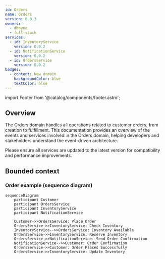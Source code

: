 ```yaml
---
id: Orders
name: Orders
version: 0.0.3
owners:
  - dboyne
  - full-stack
services:
  - id: InventoryService
    version: 0.0.2
  - id: NotificationService
    version: 0.0.2
  - id: OrdersService
    version: 0.0.2
badges:
  - content: New domain
    backgroundColor: blue
    textColor: blue
---
```


import Footer from '@catalog/components/footer.astro';

## Overview

The Orders domain handles all operations related to customer orders, from creation to fulfillment. This documentation provides an overview of the events and services involved in the Orders domain, helping developers and stakeholders understand the event-driven architecture.

<Admonition type="warning">Please ensure all services are updated to the latest version for compatibility and performance improvements.</Admonition>

## Bounded context

<NodeGraph />

### Order example (sequence diagram)

```mermaid
sequenceDiagram
    participant Customer
    participant OrdersService
    participant InventoryService
    participant NotificationService

    Customer->>OrdersService: Place Order
    OrdersService->>InventoryService: Check Inventory
    InventoryService-->>OrdersService: Inventory Available
    OrdersService->>InventoryService: Reserve Inventory
    OrdersService->>NotificationService: Send Order Confirmation
    NotificationService-->>Customer: Order Confirmation
    OrdersService->>Customer: Order Placed Successfully
    OrdersService->>InventoryService: Update Inventory
```

<Footer />
